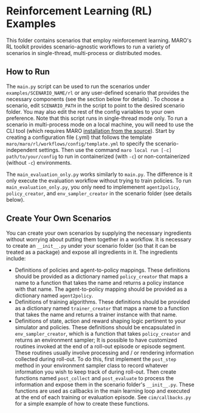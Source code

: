 # Reinforcement Learning (RL) Examples

This folder contains scenarios that employ reinforcement learning. MARO's RL toolkit provides scenario-agnostic workflows to run a variety of scenarios in single-thread, multi-process or distributed modes.

## How to Run

The ``main.py`` script can be used to run the scenarios under ``examples/SCENARIO_NAME/rl`` or any user-defined scenario that provides the necessary components (see the section below for details) . To choose a scenario, edit ``SCENARIO_PATH`` in the script to point to the desired scenario folder. You may also edit the rest of the config variables to your own preference. Note that this script runs in single-thread mode only.
To run a scenario in multi-process mode on a local machine, you will need to use the CLI tool (which requires MARO [installation from the source](https://github.com/microsoft/maro#install-maro-from-pypi)). Start by creating a configuration file (.yml) that follows the template ``maro/maro/rl/workflows/config/template.yml`` to specify the scenario-independent settings. Then use the command ``maro local run [-c] path/to/your/config`` to run in containerized (with ``-c``) or non-containerized (without ``-c``) environments.

The ``main_evaluation_only.py`` works similarly to ``main.py``. The difference is it only execute the evaluation workflow without trying to train policies. To run ``main_evaluation_only.py``, you only need to implemenent ``agent2policy``, ``policy_creator``, and ``env_sampler_creator`` in the scenario folder (see details below).

## Create Your Own Scenarios

You can create your own scenarios by supplying the necessary ingredients without worrying about putting them together in a workflow. It is necessary to create an ``__init__.py`` under your scenario folder (so that it can be treated as a package) and expose all ingredients in it. The ingredients include:
* Definitions of policies and agent-to-policy mappings. These definitions should be provided as a dictionary named ``policy_creator`` that maps a name to a function that takes the name and returns a policy instance with that name. The agent-to-policy mapping should be provided as a dictionary named ``agent2policy``.
* Definitions of training algorithms. These definitions should be provided as a dictionary named ``trainer_creator`` that maps a name to a function that takes the name and returns a trainer instance with that name.
* Definitions of state, action and reward shaping logic pertinent to your simulator and policies.
These definitions should be encapsulated in ``env_sampler_creator``, which is a function that takes ``policy_creator`` and returns an environment sampler;
It is possible to have customized routines invoked at the end of a roll-out episode or episode segment. These routines usually involve processing and / or rendering information collected during roll-out. To do this, first implement the ``post_step`` method in your environment sampler class to record whatever information you wish to keep track of during roll-out. Then create functions named ``post_collect`` and ``post_evaluate`` to process the information and expose them in the scenario folder's ``__init__.py``. These functions are used as callbacks in the main learning loop and executed at the end of each training or evaluation episode. See ``cim/callbacks.py`` for a simple example of how to create these functions.
